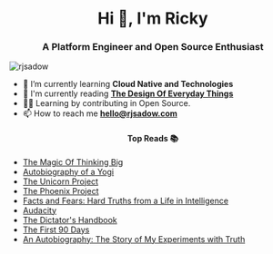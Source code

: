 <h1 align="center">Hi 👋, I'm Ricky</h1>

<h3 align="center">A Platform Engineer and Open Source Enthusiast</h3>

<p align="left"> <img src="https://komarev.com/ghpvc/?username=rjsadow&label=Profile%20views&color=0e75b6&style=flat" alt="rjsadow" /> </p>

- 🌱 I’m currently learning **Cloud Native and Technologies** 
- 📖 I'm currently reading <a href=https://www.amazon.com/Design-Everyday-Things-Revised-Expanded/dp/0465050654> **The Design Of Everyday Things** </a>
- 👨‍💻 Learning by contributing in Open Source.
- 📫 How to reach me **hello@rjsadow.com**

<h4 align="center">Top Reads 📚</h4>

- <a href="https://www.amazon.com/The-Magic-of-Thinking-Big-audiobook/dp/B015EGKE4G/ref=sr_1_1?crid=3ML6N8L8WUUTB&keywords=The+Magic+of+Thinking+Big&qid=1686147660&s=books&sprefix=the+magic+of+thinking+big%2Cstripbooks%2C99&sr=1-1">The Magic Of Thinking Big</a>
- <a href="https://www.amazon.com/Autobiography-of-Yogi-Ben-Kingsley-audiobook/dp/B0006IU7LS/ref=sr_1_1?crid=25Q2N18QV8Q3Z&keywords=Autobiography+of+a+Yogi&qid=1686147728&s=audible&sprefix=autobiography+of+a+yogi%2Caudible%2C80&sr=1-1">Autobiography of a Yogi</a>
- <a href="https://www.amazon.com/The-Unicorn-Project-Gene-Kim-audiobook/dp/B0812C82T9/ref=sr_1_1?crid=3HPZLRYNZCEBF&keywords=The+Unicorn+Project&qid=1686147947&s=audible&sprefix=the+unicorn+project%2Caudible%2C93&sr=1-1">The Unicorn Project</a>
- <a href="https://www.amazon.com/The-Phoenix-Project-audiobook/dp/B00VATFAMI/ref=sr_1_1?crid=174N93I2KIBQO&keywords=The+Phoenix+Project&qid=1686147959&s=audible&sprefix=the+phoenix+project%2Caudible%2C86&sr=1-1">The Phoenix Project</a>
- <a href="https://www.amazon.com/Facts-and-Fears-audiobook/dp/B07B1M7QFN/ref=sr_1_1?crid=3BNVNQCT1A9D2&keywords=Facts+and+Fears%3A+Hard+Truths+from+a+Life+in+Intelligence&qid=1686147972&s=audible&sprefix=facts+and+fears+hard+truths+from+a+life+in+intelligence%2Caudible%2C101&sr=1-1">Facts and Fears: Hard Truths from a Life in Intelligence</a>
- <a href="https://www.amazon.com/Audacity-Jonathan-Chait-audiobook/dp/B01LYC3PLT/ref=sr_1_2?crid=VIWQ3LMLXDGA&keywords=Audacity&qid=1686147984&s=audible&sprefix=audacity%2Caudible%2C121&sr=1-2">Audacity</a>
- <a href="https://www.amazon.com/Dictators-Handbook-Behavior-Almost-Politics/dp/B09S298PK3/ref=sr_1_1?crid=3KWRG37G6N06F&keywords=the+dictator%27s+handbook&qid=1686148000&s=audible&sprefix=The+Dictator%27s+Handbook%2Caudible%2C95&sr=1-1">The Dictator's Handbook</a>
- <a href="https://www.amazon.com/First-Days-Updated-Expanded-Strategies/dp/B00CH7FE1O/ref=sr_1_1?crid=2B17GN8FC33J4&keywords=The+First+90+Days&qid=1686148013&s=audible&sprefix=the+first+90+days%2Caudible%2C90&sr=1-1">The First 90 Days</a>
- <a href="https://www.amazon.com/An-Autobiography-audiobook/dp/B003JD6GLM/ref=sr_1_1?crid=2IOMIQKCR5XHK&keywords=An+Autobiography%3A+The+Story+of+My+Experiments+with+Truth&qid=1686148028&s=audible&sprefix=an+autobiography+the+story+of+my+experiments+with+truth%2Caudible%2C101&sr=1-1">An Autobiography: The Story of My Experiments with Truth</a>
